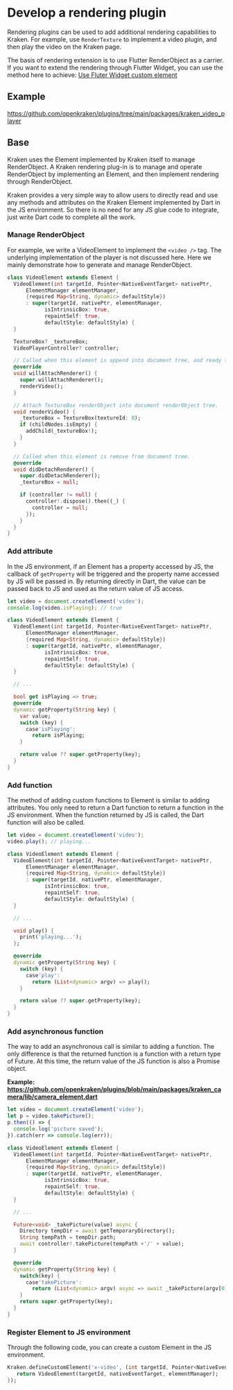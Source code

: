 # Develop a rendering plugin

Rendering plugins can be used to add additional rendering capabilities to Kraken. For example, use `RenderTexture` to implement a video plugin, and then play the video on the Kraken page.

The basis of rendering extension is to use Flutter RenderObject as a carrier. If you want to extend the rendering through Flutter Widget, you can use the method here to achieve: [Use Fluter Widget custom element](/en-US/guide/advanced/widget-custom-element)

## Example

https://github.com/openkraken/plugins/tree/main/packages/kraken_video_player

## Base

Kraken uses the Element implemented by Kraken itself to manage RenderObject. A Kraken rendering plug-in is to manage and operate RenderObject by implementing an Element, and then implement rendering through RenderObject.

Kraken provides a very simple way to allow users to directly read and use any methods and attributes on the Kraken Element implemented by Dart in the JS environment. So there is no need for any JS glue code to integrate, just write Dart code to complete all the work.

### Manage RenderObject

For example, we write a VideoElement to implement the `<video />` tag. The underlying implementation of the player is not discussed here. Here we mainly demonstrate how to generate and manage RenderObject.

```dart
class VideoElement extends Element {
  VideoElement(int targetId, Pointer<NativeEventTarget> nativePtr,
      ElementManager elementManager,
      {required Map<String, dynamic> defaultStyle})
      : super(targetId, nativePtr, elementManager,
            isIntrinsicBox: true,
            repaintSelf: true,
            defaultStyle: defaultStyle) {
  }

  TextureBox? _textureBox;
  VideoPlayerController? controller;

  // Called when this element is append into document tree, and ready to paint.
  @override
  void willAttachRenderer() {
    super.willAttachRenderer();
    renderVideo();
  }

  // Attach TextureBox renderObject into document renderObject tree.
  void renderVideo() {
    _textureBox = TextureBox(textureId: 0);
    if (childNodes.isEmpty) {
      addChild(_textureBox!);
    }
  }

  // Called when this element is remove from document tree.
  @override
  void didDetachRenderer() {
    super.didDetachRenderer();
    _textureBox = null;

    if (controller != null) {
      controller!.dispose().then((_) {
        controller = null;
      });
    }
  }
}
```

### Add attribute

In the JS environment, if an Element has a property accessed by JS, the callback of `getProperty` will be triggered and the property name accessed by JS will be passed in. By returning directly in Dart, the value can be passed back to JS and used as the return value of JS access.

```javascript
let video = document.createElement('video');
console.log(video.isPlaying); // true
```

```dart
class VideoElement extends Element {
  VideoElement(int targetId, Pointer<NativeEventTarget> nativePtr,
      ElementManager elementManager,
      {required Map<String, dynamic> defaultStyle})
      : super(targetId, nativePtr, elementManager,
            isIntrinsicBox: true,
            repaintSelf: true,
            defaultStyle: defaultStyle) {
  }

  // ...

  bool get isPlaying => true;
  @override
  dynamic getProperty(String key) {
    var value;
    switch (key) {
      case'isPlaying':
        return isPlaying;
    }

    return value ?? super.getProperty(key);
  }
}

```

### Add function

The method of adding custom functions to Element is similar to adding attributes. You only need to return a Dart function to return a function in the JS environment. When the function returned by JS is called, the Dart function will also be called.

```javascript
let video = document.createElement('video');
video.play(); // playing...
```

```dart
class VideoElement extends Element {
  VideoElement(int targetId, Pointer<NativeEventTarget> nativePtr,
      ElementManager elementManager,
      {required Map<String, dynamic> defaultStyle})
      : super(targetId, nativePtr, elementManager,
            isIntrinsicBox: true,
            repaintSelf: true,
            defaultStyle: defaultStyle) {
  }

  // ...

  void play() {
    print('playing...');
  };

  @override
  dynamic getProperty(String key) {
    switch (key) {
      case'play':
        return (List<dynamic> argv) => play();
    }

    return value ?? super.getProperty(key);
  }
}
```

### Add asynchronous function

The way to add an asynchronous call is similar to adding a function. The only difference is that the returned function is a function with a return type of Future. At this time, the return value of the JS function is also a Promise object.

**Example: https://github.com/openkraken/plugins/blob/main/packages/kraken_camera/lib/camera_element.dart**

```javascript
let video = document.createElement('video');
let p = video.takePicture();
p.then(() => {
  console.log('picture saved');
}).catch(err => console.log(err));
```

```dart
class VideoElement extends Element {
  VideoElement(int targetId, Pointer<NativeEventTarget> nativePtr,
      ElementManager elementManager,
      {required Map<String, dynamic> defaultStyle})
      : super(targetId, nativePtr, elementManager,
            isIntrinsicBox: true,
            repaintSelf: true,
            defaultStyle: defaultStyle) {
  }

  // ...

  Future<void> _takePicture(value) async {
    Directory tempDir = await getTemporaryDirectory();
    String tempPath = tempDir.path;
    await controller!.takePicture(tempPath +'/' + value);
  }

  @override
  dynamic getProperty(String key) {
    switch(key) {
      case'takePicture':
        return (List<dynamic> argv) async => await _takePicture(argv[0]);
    }
    return super.getProperty(key);
  }
}
```

### Register Element to JS environment

Through the following code, you can create a custom Element in the JS environment.

```dart
Kraken.defineCustomElement('x-video', (int targetId, Pointer<NativeEventTarget> nativeEventTarget, ElementManager elementManager) {
   return VideoElement(targetId, nativeEventTarget, elementManager);
});
```